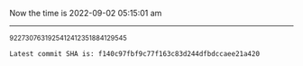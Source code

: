 Now the time is 2022-09-02 05:15:01 am

---

<small>9227307631925412412351884129545</small>

```txt
Latest commit SHA is: f140c97fbf9c77f163c83d244dfbdccaee21a420
```
